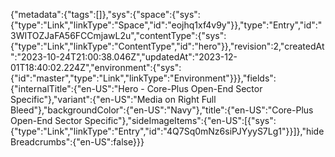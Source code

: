 {"metadata":{"tags":[]},"sys":{"space":{"sys":{"type":"Link","linkType":"Space","id":"eojhq1xf4v9y"}},"type":"Entry","id":"3WITOZJaFA56FCCmjawL2u","contentType":{"sys":{"type":"Link","linkType":"ContentType","id":"hero"}},"revision":2,"createdAt":"2023-10-24T21:00:38.046Z","updatedAt":"2023-12-01T18:40:02.224Z","environment":{"sys":{"id":"master","type":"Link","linkType":"Environment"}}},"fields":{"internalTitle":{"en-US":"Hero - Core-Plus Open-End Sector Specific"},"variant":{"en-US":"Media on Right Full Bleed"},"backgroundColor":{"en-US":"Navy"},"title":{"en-US":"Core-Plus Open-End Sector Specific"},"sideImageItems":{"en-US":[{"sys":{"type":"Link","linkType":"Entry","id":"4Q7Sq0mNz6siPJYyyS7Lg1"}}]},"hideBreadcrumbs":{"en-US":false}}}
